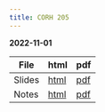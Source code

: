 ```yaml
---
title: CORH 205
---
```


**2022-11-01**

| File | html | pdf |
| --- | --- | --- |
| Slides | [html](/files/2022_corh-205_slides.html) | [pdf](/files/2022_corh-205_slides.pdf) |
| Notes | [html](/files/2022_corh-205_notes.md) | [pdf](/files/2022_corh-205_notes.pdf) |
